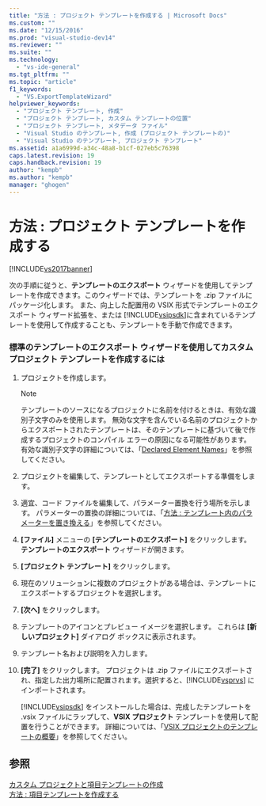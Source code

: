 ```yaml
---
title: "方法 : プロジェクト テンプレートを作成する | Microsoft Docs"
ms.custom: ""
ms.date: "12/15/2016"
ms.prod: "visual-studio-dev14"
ms.reviewer: ""
ms.suite: ""
ms.technology: 
  - "vs-ide-general"
ms.tgt_pltfrm: ""
ms.topic: "article"
f1_keywords: 
  - "VS.ExportTemplateWizard"
helpviewer_keywords: 
  - "プロジェクト テンプレート, 作成"
  - "プロジェクト テンプレート, カスタム テンプレートの位置"
  - "プロジェクト テンプレート, メタデータ ファイル"
  - "Visual Studio のテンプレート, 作成 (プロジェクト テンプレートの)"
  - "Visual Studio のテンプレート, プロジェクト テンプレート"
ms.assetid: a1a6999d-a34c-48a8-b1cf-027eb5c76398
caps.latest.revision: 19
caps.handback.revision: 19
author: "kempb"
ms.author: "kempb"
manager: "ghogen"
---
```

# 方法 : プロジェクト テンプレートを作成する
[!INCLUDE[vs2017banner](../code-quality/includes/vs2017banner.md)]

次の手順に従うと、**テンプレートのエクスポート** ウィザードを使用してテンプレートを作成できます。このウィザードでは、テンプレートを .zip ファイルにパッケージ化します。  また、向上した配置用の VSIX 形式でテンプレートのエクスポート ウィザード拡張を、または [!INCLUDE[vsipsdk](../extensibility/includes/vsipsdk_md.md)]に含まれているテンプレートを使用して作成することも、テンプレートを手動で作成できます。  
  
### 標準のテンプレートのエクスポート ウィザードを使用してカスタム プロジェクト テンプレートを作成するには  
  
1.  プロジェクトを作成します。  
  
    > [!NOTE]
    >  テンプレートのソースになるプロジェクトに名前を付けるときは、有効な識別子文字のみを使用します。  無効な文字を含んでいる名前のプロジェクトからエクスポートされたテンプレートは、そのテンプレートに基づいて後で作成するプロジェクトのコンパイル エラーの原因になる可能性があります。  有効な識別子文字の詳細については、「[Declared Element Names](/dotnet/visual-basic/programming-guide/language-features/declared-elements/declared-element-names)」を参照してください。  
  
2.  プロジェクトを編集して、テンプレートとしてエクスポートする準備をします。  
  
3.  適宜、コード ファイルを編集して、パラメーター置換を行う場所を示します。  パラメーターの置換の詳細については、「[方法 : テンプレート内のパラメーターを置き換える](../ide/how-to-substitute-parameters-in-a-template.md)」を参照してください。  
  
4.  **\[ファイル\]** メニューの **\[テンプレートのエクスポート\]** をクリックします。  **テンプレートのエクスポート** ウィザードが開きます。  
  
5.  **\[プロジェクト テンプレート\]** をクリックします。  
  
6.  現在のソリューションに複数のプロジェクトがある場合は、テンプレートにエクスポートするプロジェクトを選択します。  
  
7.  **\[次へ\]** をクリックします。  
  
8.  テンプレートのアイコンとプレビュー イメージを選択します。  これらは **\[新しいプロジェクト\]** ダイアログ ボックスに表示されます。  
  
9. テンプレート名および説明を入力します。  
  
10. **\[完了\]** をクリックします。  プロジェクトは .zip ファイルにエクスポートされ、指定した出力場所に配置されます。選択すると、[!INCLUDE[vsprvs](../code-quality/includes/vsprvs_md.md)] にインポートされます。  
  
     [!INCLUDE[vsipsdk](../extensibility/includes/vsipsdk_md.md)] をインストールした場合は、完成したテンプレートを .vsix ファイルにラップして、**VSIX プロジェクト** テンプレートを使用して配置を行うことができます。  詳細については、「[VSIX プロジェクトのテンプレートの概要](../extensibility/getting-started-with-the-vsix-project-template.md)」を参照してください。  
  
## 参照  
 [カスタム プロジェクトと項目テンプレートの作成](../ide/creating-project-and-item-templates.md)   
 [方法 : 項目テンプレートを作成する](../ide/how-to-create-item-templates.md)